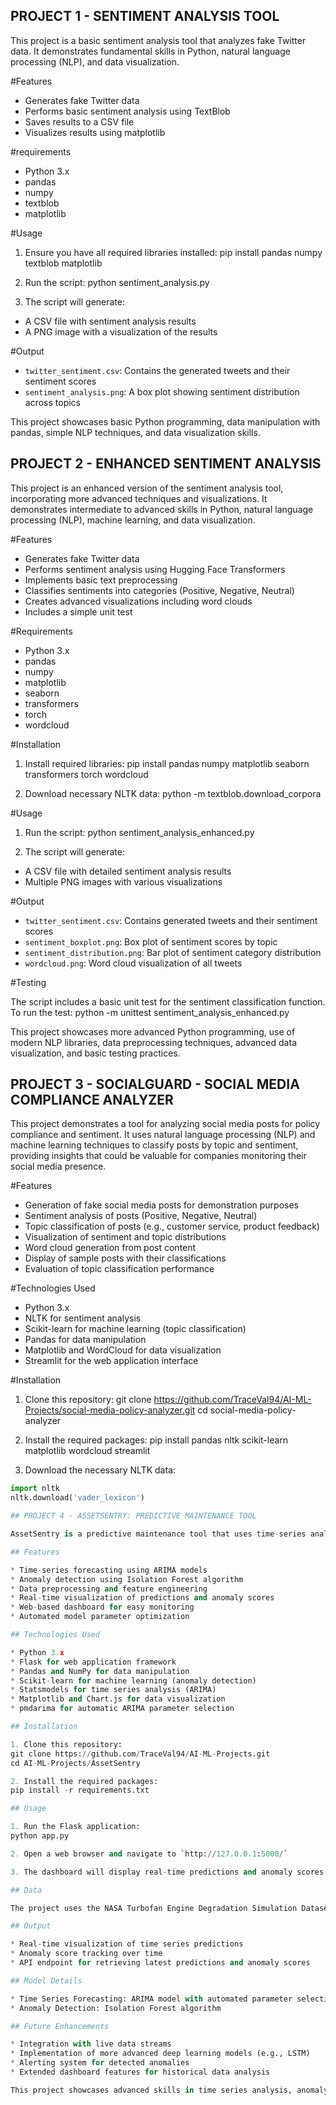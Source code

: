 ## PROJECT 1 - SENTIMENT ANALYSIS TOOL ##

This project is a basic sentiment analysis tool that analyzes fake Twitter data. It demonstrates fundamental skills in Python, natural language processing (NLP), and data visualization.

#Features

- Generates fake Twitter data
- Performs basic sentiment analysis using TextBlob
- Saves results to a CSV file
- Visualizes results using matplotlib

#requirements

- Python 3.x
- pandas
- numpy
- textblob
- matplotlib

#Usage

1. Ensure you have all required libraries installed:
   pip install pandas numpy textblob matplotlib
   
2. Run the script:
   python sentiment_analysis.py

3. The script will generate:
- A CSV file with sentiment analysis results
- A PNG image with a visualization of the results

#Output

- `twitter_sentiment.csv`: Contains the generated tweets and their sentiment scores
- `sentiment_analysis.png`: A box plot showing sentiment distribution across topics

This project showcases basic Python programming, data manipulation with pandas, simple NLP techniques, and data visualization skills.




## PROJECT 2 - ENHANCED SENTIMENT ANALYSIS 


This project is an enhanced version of the sentiment analysis tool, incorporating more advanced techniques and visualizations. It demonstrates intermediate to advanced skills in Python, natural language processing (NLP), machine learning, and data visualization.

#Features

- Generates fake Twitter data
- Performs sentiment analysis using Hugging Face Transformers
- Implements basic text preprocessing
- Classifies sentiments into categories (Positive, Negative, Neutral)
- Creates advanced visualizations including word clouds
- Includes a simple unit test

#Requirements

- Python 3.x
- pandas
- numpy
- matplotlib
- seaborn
- transformers
- torch
- wordcloud

#Installation

1. Install required libraries:
   pip install pandas numpy matplotlib seaborn transformers torch wordcloud
   
2. Download necessary NLTK data:
  python -m textblob.download_corpora

#Usage

1. Run the script:
python sentiment_analysis_enhanced.py

2. The script will generate:
- A CSV file with detailed sentiment analysis results
- Multiple PNG images with various visualizations

#Output

- `twitter_sentiment.csv`: Contains generated tweets and their sentiment scores
- `sentiment_boxplot.png`: Box plot of sentiment scores by topic
- `sentiment_distribution.png`: Bar plot of sentiment category distribution
- `wordcloud.png`: Word cloud visualization of all tweets

#Testing

The script includes a basic unit test for the sentiment classification function. To run the test:
python -m unittest sentiment_analysis_enhanced.py

This project showcases more advanced Python programming, use of modern NLP libraries, data preprocessing techniques, advanced data visualization, and basic testing practices.

## PROJECT 3 - SOCIALGUARD - SOCIAL MEDIA COMPLIANCE ANALYZER

This project demonstrates a tool for analyzing social media posts for policy compliance and sentiment. It uses natural language processing (NLP) and machine learning techniques to classify posts by topic and sentiment, providing insights that could be valuable for companies monitoring their social media presence.

#Features

- Generation of fake social media posts for demonstration purposes
- Sentiment analysis of posts (Positive, Negative, Neutral)
- Topic classification of posts (e.g., customer service, product feedback)
- Visualization of sentiment and topic distributions
- Word cloud generation from post content
- Display of sample posts with their classifications
- Evaluation of topic classification performance

#Technologies Used

- Python 3.x
- NLTK for sentiment analysis
- Scikit-learn for machine learning (topic classification)
- Pandas for data manipulation
- Matplotlib and WordCloud for data visualization
- Streamlit for the web application interface

#Installation

1. Clone this repository:
   git clone https://github.com/TraceVal94/AI-ML-Projects/social-media-policy-analyzer.git
cd social-media-policy-analyzer

2. Install the required packages:
   pip install pandas nltk scikit-learn matplotlib wordcloud streamlit

3. Download the necessary NLTK data:
```python
import nltk
nltk.download('vader_lexicon')

## PROJECT 4 - ASSETSENTRY: PREDICTIVE MAINTENANCE TOOL

AssetSentry is a predictive maintenance tool that uses time-series analysis and anomaly detection to predict equipment failures based on sensor data. This project demonstrates skills in data processing, machine learning, and web application development.

## Features

* Time-series forecasting using ARIMA models
* Anomaly detection using Isolation Forest algorithm
* Data preprocessing and feature engineering
* Real-time visualization of predictions and anomaly scores
* Web-based dashboard for easy monitoring
* Automated model parameter optimization

## Technologies Used

* Python 3.x
* Flask for web application framework
* Pandas and NumPy for data manipulation
* Scikit-learn for machine learning (anomaly detection)
* Statsmodels for time series analysis (ARIMA)
* Matplotlib and Chart.js for data visualization
* pmdarima for automatic ARIMA parameter selection

## Installation

1. Clone this repository:
git clone https://github.com/TraceVal94/AI-ML-Projects.git
cd AI-ML-Projects/AssetSentry

2. Install the required packages:
pip install -r requirements.txt

## Usage

1. Run the Flask application:
python app.py

2. Open a web browser and navigate to `http://127.0.0.1:5000/`

3. The dashboard will display real-time predictions and anomaly scores for the equipment.

## Data

The project uses the NASA Turbofan Engine Degradation Simulation Dataset, which is included in the `data` folder.

## Output

* Real-time visualization of time series predictions
* Anomaly score tracking over time
* API endpoint for retrieving latest predictions and anomaly scores

## Model Details

* Time Series Forecasting: ARIMA model with automated parameter selection
* Anomaly Detection: Isolation Forest algorithm

## Future Enhancements

* Integration with live data streams
* Implementation of more advanced deep learning models (e.g., LSTM)
* Alerting system for detected anomalies
* Extended dashboard features for historical data analysis

This project showcases advanced skills in time series analysis, anomaly detection, data preprocessing, web application development, and real-time data visualization. It demonstrates the ability to create a practical, industry-relevant tool for predictive maintenance.
